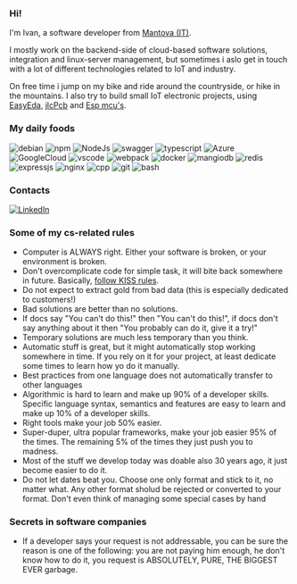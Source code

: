 ### Hi!
I'm Ivan, a software developer from [Mantova (IT)](https://www.google.it/maps/place/46100+Mantova+MN/@45.1618212,10.7526511,14z).

I mostly work on the backend-side of cloud-based software solutions, integration and linux-server management, but sometimes i aslo get in touch with a lot of different technologies related to IoT and industry.

On free time i jump on my bike and ride around the countryside, or hike in the mountains. I also try to build small IoT electronic projects, using [EasyEda](https://easyeda.com/it), [jlcPcb](https://jlcpcb.com/) and [Esp mcu's](https://www.espressif.com/).


### My daily foods
![debian](https://img.shields.io/badge/Debian-A81D33?style=for-the-badge&logo=debian&logoColor=white)
![npm](https://img.shields.io/badge/npm-CB3837?style=for-the-badge&logo=npm&logoColor=white)
![NodeJs](https://img.shields.io/badge/Node%20js-339933?style=for-the-badge&logo=nodedotjs&logoColor=white)
![swagger](https://img.shields.io/badge/Swagger-85EA2D?style=for-the-badge&logo=Swagger&logoColor=white)
![typescript](https://img.shields.io/badge/TypeScript-007ACC?style=for-the-badge&logo=typescript&logoColor=white)
![Azure](https://img.shields.io/badge/microsoft%20azure-0089D6?style=for-the-badge&logo=microsoft-azure&logoColor=white)
![GoogleCloud](https://img.shields.io/badge/Google_Cloud-4285F4?style=for-the-badge&logo=google-cloud&logoColor=white)
![vscode](https://img.shields.io/badge/VSCode-0078D4?style=for-the-badge&logo=visual%20studio%20code&logoColor=white)
![webpack](https://img.shields.io/badge/Webpack-8DD6F9?style=for-the-badge&logo=Webpack&logoColor=white)
![docker](https://img.shields.io/badge/Docker-2CA5E0?style=for-the-badge&logo=docker&logoColor=white)
![mangiodb](https://img.shields.io/badge/MongoDB-4EA94B?style=for-the-badge&logo=mongodb&logoColor=white)
![redis](https://img.shields.io/badge/redis-%23DD0031.svg?&style=for-the-badge&logo=redis&logoColor=white)
![expressjs](https://img.shields.io/badge/Express%20js-000000?style=for-the-badge&logo=express&logoColor=white)
![nginx](https://img.shields.io/badge/Nginx-009639?style=for-the-badge&logo=nginx&logoColor=white)
![cpp](https://img.shields.io/badge/C%2B%2B-00599C?style=for-the-badge&logo=c%2B%2B&logoColor=white)
![git](https://img.shields.io/badge/GIT-E44C30?style=for-the-badge&logo=git&logoColor=white)
![bash](https://img.shields.io/badge/Shell_Script-121011?style=for-the-badge&logo=gnu-bash&logoColor=white)

### Contacts
[![LinkedIn](https://img.shields.io/badge/LinkedIn-0077B5?style=for-the-badge&logo=linkedin&logoColor=white)](https://www.linkedin.com/in/ivan-vaccari-a695a1170/)


### Some of my cs-related rules
- Computer is ALWAYS right. Either your software is broken, or your environment is broken.
- Don't overcomplicate code for simple task, it will bite back somewhere in future. Basically, [follow KISS rules](https://en.wikipedia.org/wiki/KISS_principle). 
- Do not expect to extract gold from bad data (this is especially dedicated to customers!)
- Bad solutions are better than no solutions.
- If docs say "You can't do this!" then "You can't do this!", if docs don't say anything about it then "You probably can do it, give it a try!"
- Temporary solutions are much less temporary than you think.
- Automatic stuff is great, but it might automatically stop working somewhere in time. If you rely on it for your project, at least dedicate some times to learn how yo do it manually.
- Best practices from one language does not automatically transfer to other languages
- Algorithmic is hard to learn and  make up 90% of a developer skills. Specific language syntax, semantics and features are easy to learn and make up 10% of a developer skills.
- Right tools make your job 50% easier.
- Super-duper, ultra popular frameworks, make your job easier 95% of the times. The remaining 5% of the times they just push you to madness.
- Most of the stuff we develop today was doable also 30 years ago, it just become easier to do it.
- Do not let dates beat you. Choose one only format and stick to it, no matter what. Any other format sholud be rejected or converted to your format. Don't even think of managing some special cases by hand

### Secrets in software companies
- If a developer says your request is not addressable, you can be sure the reason is one of the following: you are not paying him enough, he don't know how to do it, you request is ABSOLUTELY, PURE, THE BIGGEST EVER garbage.
